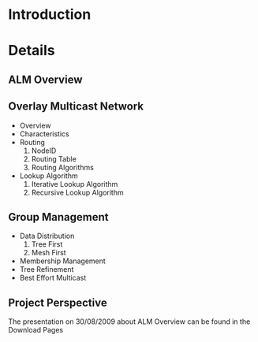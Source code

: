 # Introduction #


# Details #

## ALM Overview ##

## Overlay Multicast Network ##
  * Overview
  * Characteristics
  * Routing
    1. NodeID
    1. Routing Table
    1. Routing Algorithms
  * Lookup Algorithm
    1. Iterative Lookup Algorithm
    1. Recursive Lookup Algorithm

## Group Management ##
  * Data Distribution
    1. Tree First
    1. Mesh First
  * Membership Management
  * Tree Refinement
  * Best Effort Multicast

## Project Perspective ##

The presentation on 30/08/2009 about ALM Overview can be found in the Download Pages